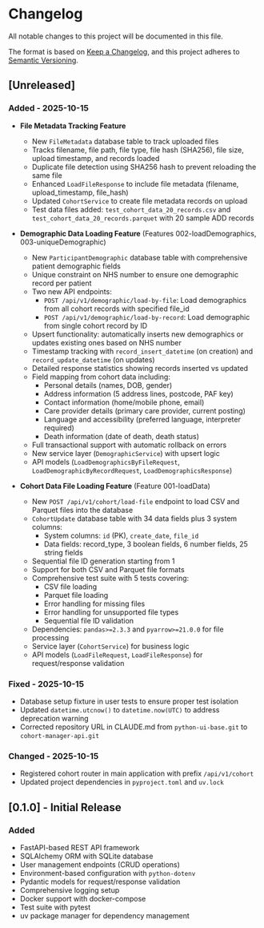 # Changelog

All notable changes to this project will be documented in this file.

The format is based on [Keep a Changelog](https://keepachangelog.com/en/1.0.0/),
and this project adheres to [Semantic Versioning](https://semver.org/spec/v2.0.0.html).

## [Unreleased]

### Added - 2025-10-15

- **File Metadata Tracking Feature**
  - New `FileMetadata` database table to track uploaded files
  - Tracks filename, file path, file type, file hash (SHA256), file size, upload timestamp, and records loaded
  - Duplicate file detection using SHA256 hash to prevent reloading the same file
  - Enhanced `LoadFileResponse` to include file metadata (filename, upload_timestamp, file_hash)
  - Updated `CohortService` to create file metadata records on upload
  - Test data files added: `test_cohort_data_20_records.csv` and `test_cohort_data_20_records.parquet` with 20 sample ADD records

- **Demographic Data Loading Feature** (Features 002-loadDemographics, 003-uniqueDemographic)
  - New `ParticipantDemographic` database table with comprehensive patient demographic fields
  - Unique constraint on NHS number to ensure one demographic record per patient
  - Two new API endpoints:
    - `POST /api/v1/demographic/load-by-file`: Load demographics from all cohort records with specified file_id
    - `POST /api/v1/demographic/load-by-record`: Load demographic from single cohort record by ID
  - Upsert functionality: automatically inserts new demographics or updates existing ones based on NHS number
  - Timestamp tracking with `record_insert_datetime` (on creation) and `record_update_datetime` (on updates)
  - Detailed response statistics showing records inserted vs updated
  - Field mapping from cohort data including:
    - Personal details (names, DOB, gender)
    - Address information (5 address lines, postcode, PAF key)
    - Contact information (home/mobile phone, email)
    - Care provider details (primary care provider, current posting)
    - Language and accessibility (preferred language, interpreter required)
    - Death information (date of death, death status)
  - Full transactional support with automatic rollback on errors
  - New service layer (`DemographicService`) with upsert logic
  - API models (`LoadDemographicsByFileRequest`, `LoadDemographicByRecordRequest`, `LoadDemographicsResponse`)

- **Cohort Data File Loading Feature** (Feature 001-loadData)
  - New `POST /api/v1/cohort/load-file` endpoint to load CSV and Parquet files into the database
  - `CohortUpdate` database table with 34 data fields plus 3 system columns:
    - System columns: `id` (PK), `create_date`, `file_id`
    - Data fields: record_type, 3 boolean fields, 6 number fields, 25 string fields
  - Sequential file ID generation starting from 1
  - Support for both CSV and Parquet file formats
  - Comprehensive test suite with 5 tests covering:
    - CSV file loading
    - Parquet file loading
    - Error handling for missing files
    - Error handling for unsupported file types
    - Sequential file ID validation
  - Dependencies: `pandas>=2.3.3` and `pyarrow>=21.0.0` for file processing
  - Service layer (`CohortService`) for business logic
  - API models (`LoadFileRequest`, `LoadFileResponse`) for request/response validation

### Fixed - 2025-10-15

- Database setup fixture in user tests to ensure proper test isolation
- Updated `datetime.utcnow()` to `datetime.now(UTC)` to address deprecation warning
- Corrected repository URL in CLAUDE.md from `python-ui-base.git` to `cohort-manager-api.git`

### Changed - 2025-10-15

- Registered cohort router in main application with prefix `/api/v1/cohort`
- Updated project dependencies in `pyproject.toml` and `uv.lock`

## [0.1.0] - Initial Release

### Added

- FastAPI-based REST API framework
- SQLAlchemy ORM with SQLite database
- User management endpoints (CRUD operations)
- Environment-based configuration with `python-dotenv`
- Pydantic models for request/response validation
- Comprehensive logging setup
- Docker support with docker-compose
- Test suite with pytest
- uv package manager for dependency management
